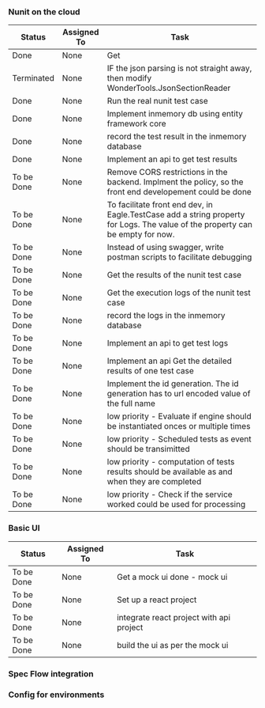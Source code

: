 ### Nunit on the cloud
Status |Assigned To| Task
------------ | ---------| ----
Done|None|Get|None|Get the list of test case names in nunit by parsing the json
Terminated|None|IF the json parsing is not straight away, then modify WonderTools.JsonSectionReader
Done|None|Run the real nunit test case
Done|None|Implement inmemory db using entity framework core
Done|None|record the test result in the inmemory database
Done|None|Implement an api to get test results
To be Done|None|Remove CORS restrictions in the backend. Implment the policy, so the front end developement could be done
To be Done|None|To facilitate front end dev, in Eagle.TestCase add a string property for Logs. The value of the property can be empty for now.
To be Done|None|Instead of using swagger, write postman scripts to facilitate debugging
To be Done|None|Get the results of the nunit test case
To be Done|None|Get the execution logs of the nunit test case
To be Done|None|record the logs in the inmemory database
To be Done|None|Implement an api to get test logs
To be Done|None|Implement an api Get the detailed results of one test case
To be Done|None|Implement the id generation. The id generation has to url encoded value of the full name
To be Done|None|low priority - Evaluate if engine should be instantiated onces or multiple times
To be Done|None|low priority - Scheduled tests as event should be transimitted
To be Done|None|low priority - computation of tests results should be available as and when they are completed
To be Done|None|low priority - Check if the service worked could be used for processing

 
### Basic UI
Status |Assigned To| Task
------------ | ---------| ----
To be Done|None|Get a mock ui done - mock ui
To be Done|None|Set up a react project
To be Done|None|integrate react project with api project
To be Done|None|build the ui as per the mock ui

### Spec Flow integration


### Config for environments
